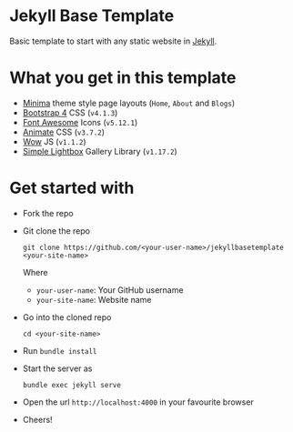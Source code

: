 # Jekyll Base Template

Basic template to start with any static website in [Jekyll](https://jekyllrb.com).

# What you get in this template

- [Minima](https://jekyll.github.io/minima/) theme style page layouts (`Home`, `About` and `Blogs`)
- [Bootstrap 4](https://getbootstrap.com/) CSS (`v4.1.3`)
- [Font Awesome](https://fontawesome.com) Icons (`v5.12.1`)
- [Animate](https://daneden.github.io/animate.css/) CSS (`v3.7.2`)
- [Wow](https://www.delac.io/wow/) JS (`v1.1.2`)
- [Simple Lightbox](https://dbrekalo.github.io/simpleLightbox/) Gallery Library (`v1.17.2`)

# Get started with

- Fork the repo

- Git clone the repo
  ```
  git clone https://github.com/<your-user-name>/jekyllbasetemplate <your-site-name>
  ```

  Where
    - `your-user-name`: Your GitHub username
    - `your-site-name`: Website name

- Go into the cloned repo
  ```
  cd <your-site-name>
  ```

- Run `bundle install`
- Start the server as
  ```
  bundle exec jekyll serve
  ```
- Open the url `http://localhost:4000` in your favourite browser
- Cheers!
